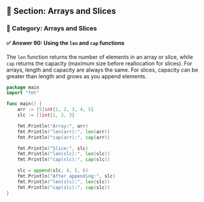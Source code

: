 ## 📘 Section: Arrays and Slices  
### 🔹 Category: Arrays and Slices  
#### ✅ Answer 90: Using the `len` and `cap` functions

The `len` function returns the number of elements in an array or slice, while `cap` returns the capacity (maximum size before reallocation for slices). For arrays, length and capacity are always the same. For slices, capacity can be greater than length and grows as you append elements.

```go
package main
import "fmt"

func main() {
    arr := [5]int{1, 2, 3, 4, 5}
    slc := []int{1, 2, 3}

    fmt.Println("Array:", arr)
    fmt.Println("len(arr):", len(arr))
    fmt.Println("cap(arr):", cap(arr))

    fmt.Println("Slice:", slc)
    fmt.Println("len(slc):", len(slc))
    fmt.Println("cap(slc):", cap(slc))

    slc = append(slc, 4, 5, 6)
    fmt.Println("After appending:", slc)
    fmt.Println("len(slc):", len(slc))
    fmt.Println("cap(slc):", cap(slc))
}
```
